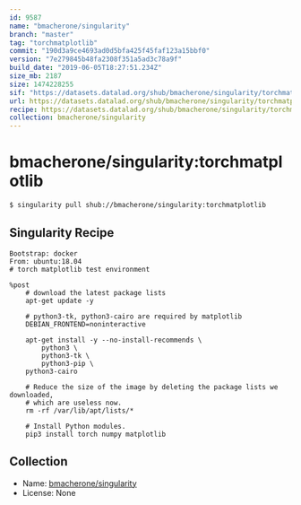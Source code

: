 ```yaml
---
id: 9587
name: "bmacherone/singularity"
branch: "master"
tag: "torchmatplotlib"
commit: "190d3a9ce4693ad0d5bfa425f45faf123a15bbf0"
version: "7e279845b48fa2308f351a5ad3c78a9f"
build_date: "2019-06-05T18:27:51.234Z"
size_mb: 2187
size: 1474228255
sif: "https://datasets.datalad.org/shub/bmacherone/singularity/torchmatplotlib/2019-06-05-190d3a9c-7e279845/7e279845b48fa2308f351a5ad3c78a9f.simg"
url: https://datasets.datalad.org/shub/bmacherone/singularity/torchmatplotlib/2019-06-05-190d3a9c-7e279845/
recipe: https://datasets.datalad.org/shub/bmacherone/singularity/torchmatplotlib/2019-06-05-190d3a9c-7e279845/Singularity
collection: bmacherone/singularity
---
```


# bmacherone/singularity:torchmatplotlib

```bash
$ singularity pull shub://bmacherone/singularity:torchmatplotlib
```

## Singularity Recipe

```singularity
Bootstrap: docker
From: ubuntu:18.04
# torch matplotlib test environment

%post
    # download the latest package lists
    apt-get update -y
    
    # python3-tk, python3-cairo are required by matplotlib
    DEBIAN_FRONTEND=noninteractive

    apt-get install -y --no-install-recommends \
        python3 \
        python3-tk \
        python3-pip \
	python3-cairo

    # Reduce the size of the image by deleting the package lists we downloaded,
    # which are useless now.
    rm -rf /var/lib/apt/lists/*
    
    # Install Python modules.
    pip3 install torch numpy matplotlib
```

## Collection

 - Name: [bmacherone/singularity](https://github.com/bmacherone/singularity)
 - License: None

